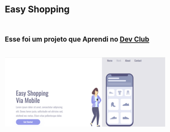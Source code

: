 <h1>Easy Shopping</h1>
<br>
<h2>Esse foi um projeto que Aprendi no <a href="https://rodolfomori.com.br/devclub"<a>Dev Club<h2>
<img src="https://github.com/Diogo-Jardim/Easy-shopping/blob/main/img/desktop.png?raw=true">
